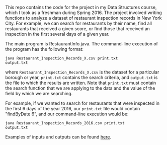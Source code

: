 This repo contains the code for the project in my Data Structures course, which I took as a freshman during Spring 2016. The project involved writing functions to analyze a dataset of restaurant inspection records in New York City. For example, we can search for restaurants by their name, find all restaurants that received a given score, or find those that received an inspection in the first several days of a given year.

The main program is RestaurantInfo.java. The command-line execution of the program has the following format:

<code>java Restaurant_Inspection_Records_X.csv print.txt output.txt</code>

where <code>Restaurant_Inspection_Records_X.csv</code> is the dataset for a particular borough or year, <code>print.txt</code> contains the search criteria, and <code>output.txt</code> is the file to which the results are written. Note that <code>print.txt</code> must contain the search function that we are applying to the data and the value of the field by which we are searching.

For example, if we wanted to search for restaurants that were inspected in the first 6 days of the year 2016, our <code>print.txt</code> file would contain "findByDate 6", and our command-line execution would be:

<code>java Restaurant_Inspection_Records_2016.csv print.txt output.txt</code>

Examples of inputs and outputs can be found [here](example_commands).
